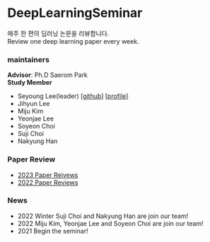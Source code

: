 # DeepLearningSeminar
매주 한 편의 딥러닝 논문을 리뷰합니다.    
Review one deep learning paper every week.

### maintainers   
**Advisor**:  Ph.D Saerom Park   
**Study Member**   
- Seyoung Lee(leader) [[github]](https://github.com/kukeumen/) [[profile]](https://career.programmers.co.kr/pr/20171966_237)
- Jihyun Lee
- Miju Kim
- Yeonjae Lee
- Soyeon Choi
- Suji Choi
- Nakyung Han   

### Paper Review   
* [2023 Paper Reivews](https://github.com/kukeumen/DeepLearningSeminar/tree/main/2023_Paper_Reviews)
* [2022 Paper Reviews](https://github.com/kukeumen/DeepLearningSeminar/tree/main/2022_Paper_Reviews)

### News
* 2022 Winter Suji Choi and Nakyung Han are join our team!
* 2022 Miju Kim, Yeonjae Lee and Soyeon Choi are join our team!
* 2021 Begin the seminar!
